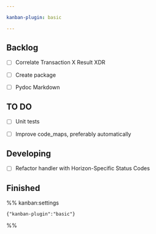 ```yaml
---

kanban-plugin: basic

---
```


## Backlog

- [ ] Correlate Transaction X Result XDR
- [ ] Create package
- [ ] Pydoc Markdown


## TO DO

- [ ] Unit tests
- [ ] Improve code_maps, preferably automatically


## Developing

- [ ] Refactor handler with Horizon-Specific Status Codes


## Finished





%% kanban:settings
```
{"kanban-plugin":"basic"}
```
%%